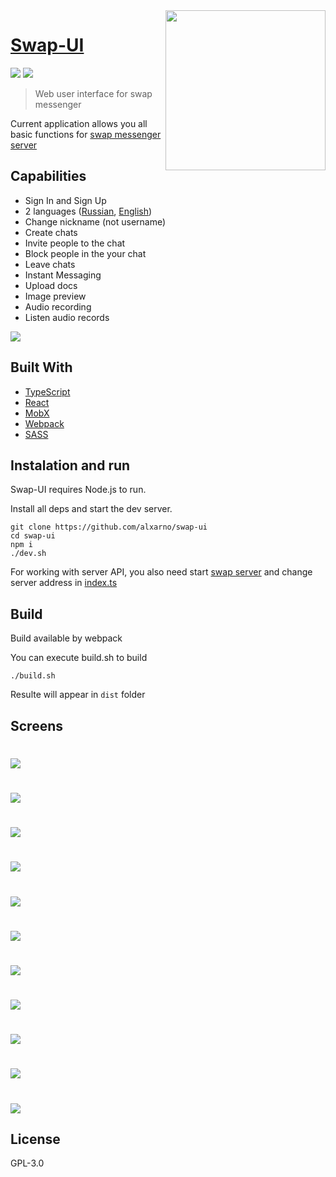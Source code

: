 
<img src="https://i.imgur.com/gtXdkk6.png" align="right" width="256"/>

# [Swap-UI](https://github.com/alxarno/swap-ui)


![](https://img.shields.io/badge/price-free-%235F2FE1.svg)
![](https://img.shields.io/badge/version-0.0.1-green.svg)
> Web user interface for swap messenger

Current application allows you all basic functions for [swap messenger server](https://github.com/alxarno/swap)

## Capabilities 
* Sign In and Sign Up
* 2 languages ([Russian](https://github.com/alxarno/swap-ui/blob/master/src/language/langs/ru.ts), [English](https://github.com/alxarno/swap-ui/blob/master/src/language/langs/en.ts))
* Change nickname (not username)
* Create chats
* Invite people to the chat
* Block people in the your chat
* Leave chats
* Instant Messaging
* Upload docs
* Image preview
* Audio recording
* Listen audio records

<img src="https://i.imgur.com/FvgzttD.gif"/>

## Built With
* [TypeScript](http://www.typescriptlang.org/)
* [React](https://github.com/facebook/react)
* [MobX](https://github.com/mobxjs/mobx)
* [Webpack](https://github.com/webpack)
* [SASS](https://sass-lang.com/)

## Instalation and run

Swap-UI requires Node.js to run.

Install all deps and start the dev server.
```
git clone https://github.com/alxarno/swap-ui
cd swap-ui
npm i
./dev.sh
```
For working with server API, you also need start [swap server](https://github.com/alxarno/swap) and change server address in [index.ts](https://github.com/alxarno/swap-ui/blob/master/src/index.ts)

## Build 

Build available by webpack

You can execute build.sh to build 

```
./build.sh
```

Resulte will appear in `dist` folder

## Screens
# <img src="https://i.imgur.com/Ck8ib85.png"/>
# <img src="https://i.imgur.com/MqM0t3T.png"/>
# <img src="https://i.imgur.com/7fHeDw6.png"/>
# <img src="https://i.imgur.com/Os2RQLP.png"/>
# <img src="https://i.imgur.com/gdXW1nj.png"/>
# <img src="https://i.imgur.com/v2IE3pL.png"/>
# <img src="https://i.imgur.com/NuAY857.png"/>
# <img src="https://i.imgur.com/ZkYkwS9.png"/>
# <img src="https://i.imgur.com/0AysHRQ.png"/>
# <img src="https://i.imgur.com/K7IRjDz.png"/>
# <img src="https://i.imgur.com/vtjWCQ4.png"/>

License
----
GPL-3.0